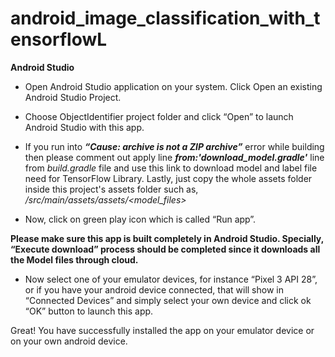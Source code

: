 # android_image_classification_with_tensorflowL

**Android Studio**
- Open Android Studio application on your system. Click Open an existing Android Studio Project.

- Choose ObjectIdentifier project folder and click “Open” to launch Android Studio with this app.

- If you run into ***“Cause: archive is not a ZIP archive”*** error while building then please comment out apply line
***from:'download_model.gradle'*** line from *build.gradle* file and use this link to download model and label file need for TensorFlow Library. Lastly, just copy the whole assets folder inside this project's assets folder such as, */src/main/assets/assets/<model_files>*

 
- Now, click on green play icon which is called “Run app”.
 

**Please make sure this app is built completely in Android Studio. Specially, “Execute download” process should be completed since it downloads all the Model files through cloud.**
 

-	Now select one of your emulator devices, for instance “Pixel 3 API 28”, or if you have your android device connected, that will show in “Connected Devices” and simply select your own device and click ok “OK” button to launch this app.

 

Great! You have successfully installed the app on your emulator device or on your own android device.
